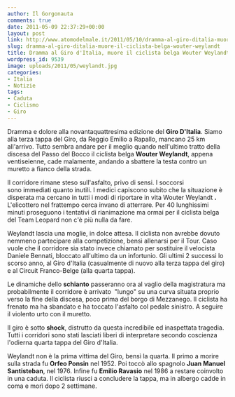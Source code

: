 ```yaml
---
author: Il Gorgonauta
comments: true
date: 2011-05-09 22:37:29+00:00
layout: post
link: http://www.atomodelmale.it/2011/05/10/dramma-al-giro-ditalia-muore-il-ciclista-belga-wouter-weylandt/
slug: dramma-al-giro-ditalia-muore-il-ciclista-belga-wouter-weylandt
title: Dramma al Giro d'Italia, muore il ciclista belga Wouter Weylandt.
wordpress_id: 9539
image: uploads/2011/05/weylandt.jpg
categories:
- Italia
- Notizie
tags:
- Caduta
- Ciclismo
- Giro
---
```



Dramma e dolore alla novantaquattresima edizione del **Giro D'Italia**. Siamo alla terza tappa del Giro, da Reggio Emilio a Rapallo, mancano 25 km all'arrivo. Tutto sembra andare per il meglio quando nell'ultimo tratto della discesa del Passo del Bocco il ciclista belga **Wouter Weylandt**, appena ventiseienne, cade malamente, andando a sbattere la testa contro un muretto a fianco della strada.

Il corridore rimane steso sull'asfalto, privo di sensi. I soccorsi sono immediati quanto inutili. I medici capiscono subito che la situazione è disperata ma cercano in tutti i modi di riportare in vita Wouter Weylandt **.** L'elicottero nel frattempo cerca invano di atterrare. Per 40 lunghissimi minuti proseguono i tentativi di rianimazione ma ormai per il ciclista belga del Team Leopard non c'è più nulla da fare.

Weylandt lascia una moglie, in dolce attesa. Il ciclista non avrebbe dovuto nemmeno partecipare alla competizione, bensì allenarsi per il Tour. Caso vuole che il corridore sia stato invece chiamato per sostituire il velocista Daniele Bennati, bloccato all'ultimo da un infortunio. Gli ultimi 2 successi lo scorso anno, al Giro d'Italia (casualmente di nuovo alla terza tappa del giro) e al Circuit Franco-Belge (alla quarta tappa).

Le dinamiche dello **schianto** passeranno ora al vaglio della magistratura ma probabilmente il corridore è arrivato  "lungo" su una curva situata proprio verso la fine della discesa, poco prima del borgo di Mezzanego. Il ciclista ha frenato ma ha sbandato e ha toccato l'asfalto col pedale sinistro. A seguire il violento urto con il muretto.

Il giro è sotto **shock**, distrutto da questa incredibile ed inaspettata tragedia. Tutti i corridori sono stati lasciati liberi di interpretare secondo coscienza l'odierna quarta tappa del Giro d'Italia.

Weylandt non è la prima vittima del Giro, bensì la quarta. Il primo a morire sulla strada fu **Orfeo Ponsin** nel 1952. Poi toccò allo spagnolo **Juan Manuel Santisteban**, nel 1976. Infine fu **Emilio Ravasio** nel 1986 a restare coinvolto in una caduta. Il ciclista riusci a concludere la tappa, ma in albergo cadde in coma e morì dopo 2 settimane.
